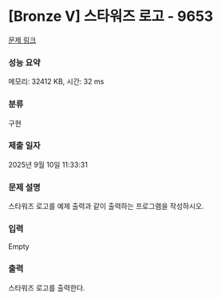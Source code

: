 # [Bronze V] 스타워즈 로고 - 9653 

[문제 링크](https://www.acmicpc.net/problem/9653) 

### 성능 요약

메모리: 32412 KB, 시간: 32 ms

### 분류

구현

### 제출 일자

2025년 9월 10일 11:33:31

### 문제 설명

<p>스타워즈 로고를 예제 출력과 같이 출력하는 프로그램을 작성하시오.</p>

### 입력 

 Empty

### 출력 

 <p>스타워즈 로고를 출력한다.</p>

